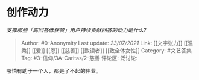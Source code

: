 # 创作动力
*支撑那些「高回答低获赞」用户持续贡献回答的动力是什么?*

> Author: #0-Anonymity
> Last update: *23/07/2021*
> Link: [[文字张力]] [[温柔]] [[爱]] [[恩]] [[慈善]] [[致读者]] [[致全体女性]]
> Category: #文艺答集
> Tag: #3-信仰/3A-Caritas/2-慈善
> 评论区:
> 泛讨论:

哪怕有助于一个人，都是了不起的伟业。
